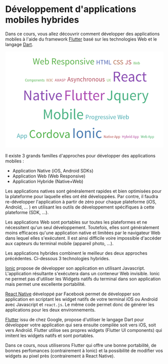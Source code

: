 # Développement d'applications mobiles hybrides

Dans ce cours, vous allez découvrir comment développer des applications mobiles à l'aide du framework [Flutter](https://flutter.dev/) basé sur les technologies Web et le langage [Dart](https://dart.dev/).

![Nuage de mots autour du développement d'application mobile avec des technologies Web](imgs/tagcloud.png)

Il existe 3 grands familles d'approches pour développer des applications mobiles :

- Application Native (iOS, Android SDKs)
- Application Web (Web Responsive)
- Application Hybride (Native+Web)

Les applications natives sont généralement rapides et bien optimisées pour la plateforme pour laquelle elles ont été développées. Par contre, il faudra re-développer l'application à partir de zéro pour chaque plateforme (iOS, Androïd, ... ) en utilisant les outils de développement spécifiques à cette plateforme (SDK, ...).

Les applications Web sont portables sur toutes les plateformes et ne nécessitent qu'un seul développement. Toutefois, elles sont généralement moins efficaces qu'une application native et limitées par le navigateur Web dans lequel elles s'exécutent. Il est ainsi difficile voire impossible d'accéder aux capteurs du terminal mobile (appareil photo, ...).

Les applications hybrides combinent le meilleur des deux approches précédentes. Ci-dessous 3 technologies hybrides.

[Ionic](https://ionicframework.com/) propose de développer son application en utilisant Javascript. L'application résultante s'exécutera dans un conteneur Web invisible. Ionic ne permet pas d'utiliser les Widgets natifs du terminal dans son application mais permet une excellente portabilité.

[React Native](https://reactnative.dev/) développé par Facebook permet de développer son application en scriptant les widget natifs de votre terminal iOS ou Androïd avec Javascript et `react.js`. Le même code permet donc de générer les applications pour les deux environnements.

[Flutter](https://flutter.dev/) issu de chez Google, propose d'utiliser le langage Dart pour développer votre application qui sera ensuite compilée soit vers iOS, soit vers Androïd. Flutter utilise ses propres widgets (Flutter UI components) qui imitent les widgets natifs et sont portables.

Dans ce cours, nous utiliserons Flutter qui offre une bonne portabilité, de bonnes perfomances (contrairement à Ionic) et la possibilité de modifier vos widgets au pixel près (contrairement à React Native).